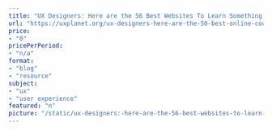```yaml
---
title: "UX Designers: Here are the 56 Best Websites To Learn Something New"
url: "https://uxplanet.org/ux-designers-here-are-the-50-best-online-courses-to-learn-something-new-d6e65024274f"
price: 
- "0"
pricePerPeriod: 
- "n/a"
format: 
- "blog"
- "resource"
subject: 
- "ux"
- "user experience"
featured: "n"
picture: "/static/ux-designers:-here-are-the-56-best-websites-to-learn-something-new.png"
---
```

